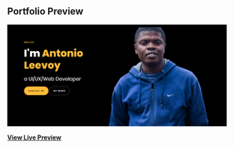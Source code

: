 ## Portfolio Preview

![Alt text](https://github.com/antonioleevoy/Portfolio/blob/master/images/Portfolio.PNG)

**[View Live Preview](https://antonioleevoy.github.io/Portfolio/.)**
